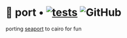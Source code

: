 # 🚢 port • [![tests](https://github.com/sambarnes/prototype/actions/workflows/tests.yaml/badge.svg)](https://github.com/sambarnes/port/actions/workflows/tests.yaml) ![GitHub](https://img.shields.io/github/license/sambarnes/port)

porting [seaport](https://github.com/ProjectOpensea/seaport) to cairo for fun
